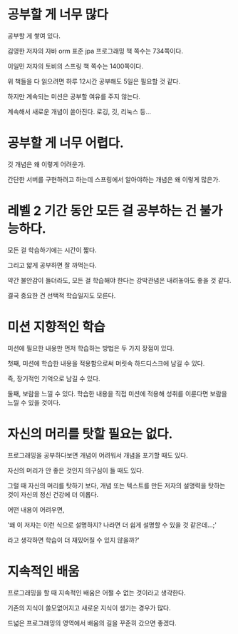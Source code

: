 # 공부할 게 너무 많다

공부할 게 쌓여 있다.

김영한 저자의 자바 orm 표준 jpa 프로그래밍 책 쪽수는 734쪽이다.

이일민 저자의 토비의 스프링 책 쪽수는 1400쪽이다.

위 책들을 다 읽으려면 하루 12시간 공부해도 5일은 필요할 것 같다.

하지만 계속되는 미션은 공부할 여유를 주지 않는다.

계속해서 새로운 개념이 쏟아진다. 로깅, 깃, 리눅스 등... 



# 공부할 게 너무 어렵다.

깃 개념은 왜 이렇게 어려운가.

간단한 서버를 구현하려고 하는데 스프링에서 알아야하는 개념은 왜 이렇게 많은가.



# 레벨 2 기간 동안 모든 걸 공부하는 건 불가능하다.

모든 걸 학습하기에는 시간이 짧다.

그리고 얇게 공부하면 잘 까먹는다.

약간 불안감이 들더라도, 모든 걸 학습해야 한다는 강박관념은 내려놓아도 좋을 것 같다.

결국 중요한 건 선택적 학습일지도 모른다.



# 미션 지향적인 학습

미션에 필요한 내용만 먼저 학습하는 방법은 두 가지 장점이 있다.

첫째, 미션에 학습한 내용을 적용함으로써 머릿속 하드디스크에 남길 수 있다.

즉, 장기적인 기억으로 남길 수 있다.

둘째, 보람을 느낄 수 있다. 학습한 내용을 직접 미션에 적용해 성취를 이룬다면 보람을 느낄 수 있을 것이다.



# 자신의 머리를 탓할 필요는 없다.

프로그래밍을 공부하다보면 개념이 어려워서 개념을 포기할 때도 있다.

자신의 머리가 안 좋은 것인지 의구심이 들 때도 있다.

그럴 때 자신의 머리를 탓하기 보다, 개념 또는 텍스트를 만든 저자의 설명력을 탓하는 것이 자신의 정신 건강에 더 이롭다.

어떤 내용이 어려우면,

'왜 이 저자는 이런 식으로 설명하지? 나라면 더 쉽게 설명할 수 있을 것 같은데...;'

라고 생각하면 학습이 더 재밌어질 수 있지 않을까?'



# 지속적인 배움

프로그래밍을 할 때 지속적인 배움은 어쩔 수 없는 것이라고 생각한다.

기존의 지식이 쓸모없어지고 새로운 지식이 생기는 경우가 많다.

드넓은 프로그래밍의 영역에서 배움의 길을 꾸준히 갔으면 좋겠다.
